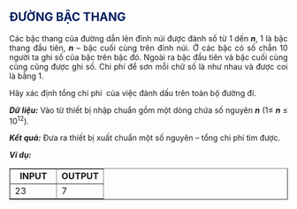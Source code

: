 <div class="problem_description" id="problem_description">
			<h2 style="text-align:justify"><span style="color:#2e74b5"><strong><span style="color:#002060">ĐƯỜNG BẬC THANG</span></strong></span></h2>

<p style="text-align:justify">Các bậc thang của đường dẫn lên đỉnh núi được đánh số từ 1 dến </span><strong><em>n</span></em></strong>, 1 là bậc thang đầu tiên, </span><strong><em>n</span></em></strong> – bậc cuối cùng trên đỉnh núi. Ở các bậc có số chẵn 10 người ta ghi số của bậc trên bậc đó. Ngoài ra bậc đầu tiên và bậc cuối cùng cũng cũng được ghi số. Chi phí để sơn mỗi chữ số là như nhau và được coi là bằng 1.</span></p>

<p style="text-align:justify">Hãy xác định tổng chi phí&nbsp; của việc đánh dấu trên toàn bộ đường đi.</span></p>

<p style="text-align:justify"><strong><em>Dữ liệu:</span></em></strong> Vào từ thiết bị nhập chuẩn gồm một dòng chứa số nguyên </span><strong><em>n</span></em></strong> (1≤ </span><strong><em>n</span></em></strong> ≤ 10<sup>12</sup>).</span></p>

<p style="text-align:justify"><strong><em>Kết quả:</span></em></strong> Đưa ra thiết bị xuất chuẩn một số nguyên – tổng chi phí tìm được.</span></p>

<p style="text-align:justify"><strong><em>Ví dụ:</span></em></strong></p>

<table border="1" cellpadding="1" cellspacing="1" style="width:100%">
	<tbody>
		<tr>
			<td style="text-align:center; vertical-align:top; width:50%"><strong>INPUT</strong></td>
			<td style="text-align:center; vertical-align:top; width:50%"><strong>OUTPUT</strong></td>
		</tr>
		<tr>
			<td style="vertical-align:top; width:50%">23
             </td>
			<td style="vertical-align:top; width:50%">7</td>
		</tr>
	</tbody>
</table>